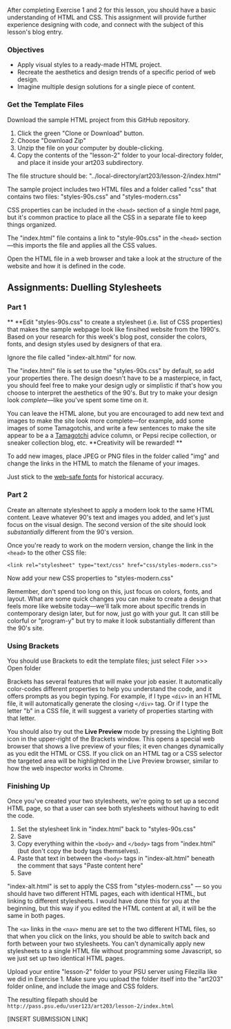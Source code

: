 After completing Exercise 1 and 2 for this lesson, you should have a basic understanding of HTML and CSS. This assignment will provide further experience designing with code, and connect with the subject of this lesson's blog entry.

### Objectives

* Apply visual styles to a ready-made HTML project. 
* Recreate the aesthetics and design trends of a specific period of web design.
* Imagine multiple design solutions for a single piece of content. 

### Get the Template Files

Download the sample HTML project from this GitHub repository.

1. Click the green "Clone or Download" button.
2. Choose "Download Zip"
3. Unzip the file on your computer by double-clicking. 
4. Copy the contents of the "lesson-2" folder to your local-directory folder, and place it inside your art203 subdirectory. 

The file structure should be: "../local-directory/art203/lesson-2/index.html"

The sample project includes two HTML files and a folder called "css" that contains two files: "styles-90s.css" and "styles-modern.css"

CSS properties can be included in the `<head>` section of a single html page, but it's common practice to place all the CSS in a separate file to keep things organized.

The "index.html" file contains a link to "style-90s.css" in the `<head>` section—this imports the file and applies all the CSS values.

Open the HTML file in a web browser and take a look at the structure of the website and how it is defined in the code.

## Assignments: Duelling Stylesheets

### **Part 1**

** **Edit "styles-90s.css" to create a stylesheet \(i.e. list of CSS properties\) that makes the sample webpage look like finsihed website from the 1990's. Based on your research for this week's blog post, consider the colors, fonts, and design styles used by designers of that era.

Ignore the file called "index-alt.html" for now.

The "index.html" file is set to use the "styles-90s.css" by default, so add your properties there. The design doesn't have to be a masterpiece, in fact, you should feel free to make your design ugly or simplistic if that's how you choose to interpret the aesthetics of the 90's. But try to make your design look _complete_—like you've spent some time on it.

You can leave the HTML alone, but you are encouraged to add new text and images to make the site look more complete—for example, add some images of some Tamagotchis, and write a few sentences to make the site appear to be a a [Tamagotchi](https://en.wikipedia.org/wiki/Tamagotchi) advice column, or Pepsi recipe collection, or sneaker collection blog, etc. **Creativity will be rewarded! **

To add new images, place JPEG or PNG files in the folder called "img" and change the links in the HTML to match the filename of your images.

Just stick to the [web-safe fonts](https://www.w3schools.com/cssref/css_websafe_fonts.asp) for historical accuracy.

### **Part 2**

Create an alternate stylesheet to apply a modern look to the same HTML content. Leave whatever 90's text and images you added, and let's just focus on the visual design. The second version of the site should look _substantially_ different from the 90's version.

Once you're ready to work on the modern version, change the link in the `<head>` to the other CSS file:

`<link rel="stylesheet" type="text/css" href="css/styles-modern.css">`

Now add your new CSS properties to "styles-modern.css"

Remember, don't spend too long on this, just focus on colors, fonts, and layout. What are some quick changes you can make to create a design that feels more like website today—we'll talk more about specific trends in contemporary design later, but for now, just go with your gut. It can still be colorful or "program-y" but try to make it look substantially different than the 90's site.

### Using Brackets

You should use Brackets to edit the template files; just select Filer &gt;&gt;&gt; Open folder

Brackets has several features that will make your job easier. It automatically color-codes different properties to help you understand the code, and it offers prompts as you begin typing. For example, if I type `<div>` in an HTML file, it will automatically generate the closing `</div>` tag. Or if I type the letter "b" in a CSS file, it will suggest a variety of properties starting with that letter.

You should also try out the **Live Preview** mode by pressing the Lighting Bolt icon in the upper-right of the Brackets window. This opens a special web browser that shows a live preview of your files; it even changes dynamically as you edit the HTML or CSS. If you click on an HTML tag or a CSS selector the targeted area will be highlighted in the Live Preview browser, similar to how the web inspector works in Chrome.

### Finishing Up

Once you've created your two stylesheets, we're going to set up a second HTML page, so that a user can see both stylesheets without having to edit the code.

1. Set the stylesheet link in "index.html" back to "styles-90s.css"
2. Save
3. Copy everything within the `<body>` and `</body>` tags from "index.html" \(but don't copy the body tags themselves\).
4. Paste that text in between the `<body>` tags in "index-alt.html" beneath the comment that says "Paste content here"
5. Save

"index-alt.html" is set to apply the CSS from "styles-modern.css" — so you should have two different HTML pages, each with identical HTML, but linking to different stylesheets. I would have done this for you at the beginning, but this way if you edited the HTML content at all, it will be the same in both pages.

The `<a>` links in the `<nav>` menu are set to the two different HTML files, so that when you click on the links, you should be able to switch back and forth between your two stylesheets. You can't dynamically apply new stylesheets to a single HTML file without programming some Javascript, so we just set up two identical HTML pages.

Upload your entire "lesson-2" folder to your PSU server using Filezilla like we did in Exercise 1. Make sure you upload the folder itself into the "art203" folder online, and include the image and CSS folders.

The resulting filepath should be `http://pass.psu.edu/user123/art203/lesson-2/index.html`

\[INSERT SUBMISSION LINK\]

